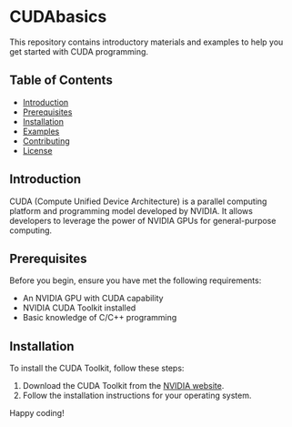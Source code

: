# CUDAbasics

This repository contains introductory materials and examples to help you get started with CUDA programming.

## Table of Contents
- [Introduction](#introduction)
- [Prerequisites](#prerequisites)
- [Installation](#installation)
- [Examples](#examples)
- [Contributing](#contributing)
- [License](#license)

## Introduction
CUDA (Compute Unified Device Architecture) is a parallel computing platform and programming model developed by NVIDIA. It allows developers to leverage the power of NVIDIA GPUs for general-purpose computing.

## Prerequisites
Before you begin, ensure you have met the following requirements:
- An NVIDIA GPU with CUDA capability
- NVIDIA CUDA Toolkit installed
- Basic knowledge of C/C++ programming

## Installation
To install the CUDA Toolkit, follow these steps:
1. Download the CUDA Toolkit from the [NVIDIA website](https://developer.nvidia.com/cuda-downloads).
2. Follow the installation instructions for your operating system.

Happy coding!